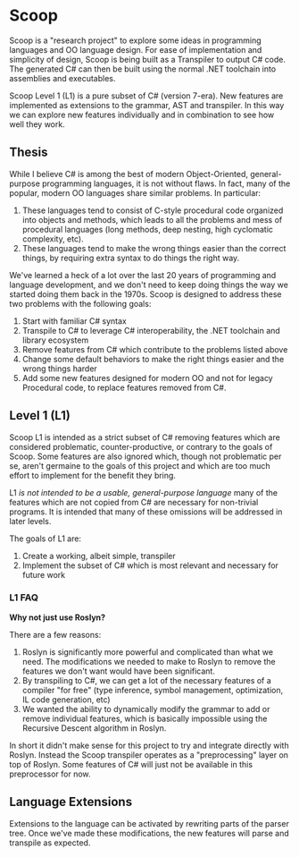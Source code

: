 # Scoop

Scoop is a "research project" to explore some ideas in programming languages and OO language design. For ease of implementation and simplicity of design, Scoop is being built as a Transpiler to output C# code. The generated C# can then be built using the normal .NET toolchain into assemblies and executables. 

Scoop Level 1 (L1) is a pure subset of C# (version 7-era). New features are implemented as extensions to the grammar, AST and transpiler. In this way we can explore new features individually and in combination to see how well they work.

## Thesis

While I believe C# is among the best of modern Object-Oriented, general-purpose programming languages, it is not without flaws. In fact, many of the popular, modern OO languages share similar problems. In particular:

1. These languages tend to consist of C-style procedural code organized into objects and methods, which leads to all the problems and mess of procedural languages (long methods, deep nesting, high cyclomatic complexity, etc).
1. These languages tend to make the wrong things easier than the correct things, by requiring extra syntax to do things the right way.

We've learned a heck of a lot over the last 20 years of programming and language development, and we don't need to keep doing things the way we started doing them back in the 1970s. Scoop is designed to address these two problems with the following goals:

1. Start with familiar C# syntax
1. Transpile to C# to leverage C# interoperability, the .NET toolchain and library ecosystem
1. Remove features from C# which contribute to the problems listed above
1. Change some default behaviors to make the right things easier and the wrong things harder
1. Add some new features designed for modern OO and not for legacy Procedural code, to replace features removed from C#.

## Level 1 (L1)

Scoop L1 is intended as a strict subset of C# removing features which are considered problematic, counter-productive, or contrary to the goals of Scoop. Some features are also ignored which, though not problematic per se, aren't germaine to the goals of this project and which are too much effort to implement for the benefit they bring.

L1 *is not intended to be a usable, general-purpose language* many of the features which are not copied from C# are necessary for non-trivial programs. It is intended that many of these omissions will be addressed in later levels. 

The goals of L1 are:
1. Create a working, albeit simple, transpiler
1. Implement the subset of C# which is most relevant and necessary for future work

### L1 FAQ

**Why not just use Roslyn?** 

There are a few reasons:
1. Roslyn is significantly more powerful and complicated than what we need. The modifications we needed to make to Roslyn to remove the features we don't want would have been significant.
1. By transpiling to C#, we can get a lot of the necessary features of a compiler "for free" (type inference, symbol management, optimization, IL code generation, etc)
1. We wanted the ability to dynamically modify the grammar to add or remove individual features, which is basically impossible using the Recursive Descent algorithm in Roslyn.

In short it didn't make sense for this project to try and integrate directly with Roslyn. Instead the Scoop transpiler operates as a "preprocessing" layer on top of Roslyn. Some features of C# will just not be available in this preprocessor for now.

## Language Extensions

Extensions to the language can be activated by rewriting parts of the parser tree. Once we've made these modifications, the new features will parse and transpile as expected.




